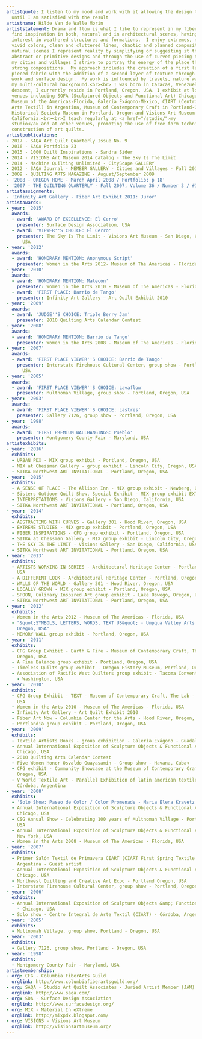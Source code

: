 ```yaml
---
artistquote: I listen to my mood and work with it allowing the design to evolve spontaneously
  until I am satisfied with the result
artistname: Hilde Van de Walle Morin
artiststatement: Drama and flow is what I like to represent in my fiber work.  I
  find inspiration in both, natural and in architectural scenes, having a particular
  interest in weathered structures and formations.  I enjoy extremes, neutral and
  vivid colors, clean and cluttered lines, chaotic and planned compositions.  In my
  natural scenes I represent reality by simplifying or suggesting it through either
  abstract or primitive designs and through the use of curved piecing techniques.  In
  my cities and villages I strive to portray the energy of the place through the use
  strong compositions.  My approach includes the creation of a first layer of improvised
  pieced fabric with the addition of a second layer of texture through extensive thread
  work and surface design.  My work is influenced by travels, nature walks and by
  my multi-cultural background.<br><br> I was born in Caracas, Venezuela. Of Belgian
  descent, I currently reside in Portland, Oregon, USA. I exhibit at local and international
  venues including SOFA (Sculptured Objects and Functional Art) Chicago and New York,
  Museum of the Americas-Florida, Galería Exágono-México, CIART (Centro Integral de
  Arte Textil) in Argentina, Museum of Contemporary Craft in Portland-Oregon, Oregon
  Historical Society Museum in Portland, Oregon and Visions Art Museum in San Diego,
  California.<br><br>I teach regularly at <a href="/studio/">my
  studio</a> and at other venues, promoting the use of free form techniques in the
  construction of art quilts.
artistpublications:
- 2017 - SAQA Art Quilt Quarterly Issue No. 9
- 2016 - SAQA Portfolio 23
- 2015 - 1000 Quilt Inspirations - Sandra Sider
- 2014 - VISIONS Art Museum 2014 Catalog - The Sky Is The Limit
- 2014 - Machine Quilting Unlimited - CityScape GALLERY
- 2012 - SAQA Journal - MEMBER GALLERY - Cities and Villages - Fall 2012
- 2009 - QUILTING ARTS MAGAZINE - August/September 2009
- '2008 - OREGON HOME - March April 2008 / Portfolio: p 18'
- '2007 - THE QUILTING QUARTERLY - Fall 2007, Volume 36 / Number 3 / #139 pp 26-27'
artistassignments:
- 'Infinity Art Gallery - Fiber Art Exhibit 2011: Juror'
artistawards:
- year: '2015'
  awards:
  - award: 'AWARD OF EXCELLENCE: El Cerro'
    presenter: Surface Design Association, USA
  - award: 'VIEWER''S CHOICE: El Cerro'
    presenter: The Sky Is The Limit - Visions Art Museum - San Diego, California,
      USA
- year: '2012'
  awards:
  - award: 'HONORARY MENTION: Anonymous Script'
    presenter: Women in the Arts 2012- Museum of The Americas - Florida, USA
- year: '2010'
  awards:
  - award: 'HONORARY MENTION: Malecón'
    presenter: Women in the Arts 2010 - Museum of The Americas - Florida, USA
  - award: 'FIRST PLACE: Barrio de Tango'
    presenter: Infinity Art Gallery – Art Quilt Exhibit 2010
- year: '2009'
  awards:
  - award: 'JUDGE''S CHOICE: Triple Berry Jam'
    presenter: 2010 Quilting Arts Calendar Contest
- year: '2008'
  awards:
  - award: 'HONORARY MENTION: Barrio de Tango'
    presenter: Women in the Arts 2008 - Museum of The Americas - Florida, USA
- year: '2007'
  awards:
  - award: 'FIRST PLACE VIEWER''S CHOICE: Barrio de Tango'
    presenter: Interstate Firehouse Cultural Center, group show - Portland, Oregon,
      USA
- year: '2005'
  awards:
  - award: 'FIRST PLACE VIEWER''S CHOICE: Lavaflow'
    presenter: Multnomah Village, group show - Portland, Oregon, USA
- year: '2003'
  awards:
  - award: 'FIRST PLACE VIEWER''S CHOICE: Lastres'
    presenter: Gallery 7126, group show - Portland, Oregon, USA
- year: '1998'
  awards:
  - award: 'FIRST PREMIUM WALLHANGINGS: Pueblo'
    presenter: Montgomery County Fair - Maryland, USA
artistexhibits:
- year: '2016'
  exhibits:
  - URBAN PDX - MIX group exhibit - Portland, Oregon, USA
  - MIX at Chessman Gallery - group exhibit - Lincoln City, Oregon, USA
  - SITKA Northwest ART INVITATIONAL - Portland, Oregon, USA
- year: '2015'
  exhibits:
  - A SENSE OF PLACE - The Allison Inn - MIX group exhibit - Newberg, Oregon, USA
  - Sisters Outdoor Quilt Show, Special Exhibit - MIX group exhibit EXTREME STUDIES - Sisters, Oregon, USA
  - INTERPRETATIONS - Visions Gallery - San Diego, California, USA
  - SITKA Northwest ART INVITATIONAL - Portland, Oregon, USA
- year: '2014'
  exhibits:
  - ABSTRACTING WITH CURVES - Gallery 301 - Hood River, Oregon, USA
  - EXTREME STUDIES - MIX group exhibit - Portland, Oregon, USA
  - FIBER INSPIRATIONS - CFG group exhibit - Portland, Oregon, USA
  - SITKA at Chessman Gallery - MIX group exhibit - Lincoln City, Oregon, USA
  - THE SKY IS THE LIMIT - Visions Gallery - San Diego, California, USA
  - SITKA Northwest ART INVITATIONAL - Portland, Oregon, USA
- year: '2013'
  exhibits:
  - ARTISTS WORKING IN SERIES - Architectural Heritage Center - Portland, Oregon,
    USA
  - A DIFFERENT LOOK - Architectural Heritage Center - Portland, Oregon, USA
  - WALLS OF THE WORLD - Gallery 301 - Hood River, Oregon, USA
  - LOCALLY GROWN - MIX group exhibit - Portland, Oregon, USA
  - SPOON, Culinary Inspired Art group exhibit - Lake Oswego, Oregon, USA
  - SITKA Northwest ART INVITATIONAL - Portland, Oregon, USA
- year: '2012'
  exhibits:
  - Women in the Arts 2012 - Museum of The Americas - Florida, USA
  - "&quot;SYMBOLS, LETTERS, WORDS, TEXT US&quot; - Umpqua Valley Arts Center - Roseburg,
    Oregon, USA"
  - MEMORY WALL group exhibit - Portland, Oregon, USA
- year: '2011'
  exhibits:
  - CFG Group Exhibit - Earth & Fire - Museum of Contemporary Craft, The Lab - Portland,
    Oregon, USA
  - A Fine Balance group exhibit - Portland, Oregon, USA
  - Timeless Quilts group exhibit - Oregon History Museum, Portland, Oregon, USA
  - Association of Pacific West Quilters group exhibit - Tacoma Convention Center
    - Washington, USA
- year: '2010'
  exhibits:
  - CFG Group Exhibit - TEXT - Museum of Contemporary Craft, The Lab - Portland, Oregon,
    USA
  - Women in the Arts 2010 - Museum of The Americas - Florida, USA
  - Infinity Art Gallery - Art Quilt Exhibit 2010
  - Fiber Art Now - Columbia Center for the Arts - Hood River, Oregon, USA
  - Portlandia group exhibit - Portland, Oregon, USA
- year: '2009'
  exhibits:
  - Textile Artists Books - group exhibition - Galería Exágono - Guadalajara, México
  - Annual International Exposition of Sculpture Objects & Functional Art (SOFA) -
    Chicago, USA
  - 2010 Quilting Arts Calendar Contest
  - Five Women Honor Osvaldo Guayasamín - Group show - Havana, Cuba<
  - CFG exhibit - Community Showcase at the Museum of Contemporary Craft - Portland,
    Oregon, USA
  - V World Textile Art - Parallel Exhibition of latin american textile artists -
    Córdoba, Argentina
- year: '2008'
  exhibits:
  - 'Solo Show: Paseo de Color / Color Promenade - Maria Elena Kravetz Gallery, Argentina'
  - Annual International Exposition of Sculpture Objects & Functional Art (SOFA) -
    Chicago, USA
  - CSG Annual Show - Celebrating 100 years of Multnomah Village - Portland, Oregon,
    USA
  - Annual International Exposition of Sculpture Objects & Functional Art (SOFA) -
    New York, USA
  - Women in the Arts 2008 - Museum of The Americas - Florida, USA
- year: '2007'
  exhibits:
  - Primer Salón Textil de Primavera CIART (CIART First Spring Textile Gallery), Córdoba,
    Argentina - Guest artist
  - Annual International Exposition of Sculpture Objects & Functional Art (SOFA) -
    Chicago, USA
  - Northwest Quilting and Creative Art Expo - Portland Oregon, USA
  - Interstate Firehouse Cultural Center, group show - Portland, Oregon, USA
- year: '2006'
  exhibits:
  - Annual International Exposition of Sculpture Objects &amp; Functional Art (SOFA)
    - Chicago, USA
  - Solo show - Centro Integral de Arte Textil (CIART) - Córdoba, Argentina
- year: '2005'
  exhibits:
  - Multnomah Village, group show, Portland - Oregon, USA
- year: '2003'
  exhibits:
  - Gallery 7126, group show, Portland - Oregon, USA
- year: '1998'
  exhibits:
  - Montgomery County Fair - Maryland, USA
artistmemberships:
- org: CFG - Columbia FiberArts Guild
  orglink: http://www.columbiafiberartsguild.org/
- org: SAQA - Studio Art Quilt Associates - Juried Artist Member (JAM)
  orglink: http://www.saqa.com/
- org: SDA - Surface Design Association
  orglink: http://www.surfacedesign.org/
- org: MIX - Material In eXtreme
  orglink: http://mixpdx.blogspot.com/
- org: VISIONS - Visions Art Museum
  orglink: http://visionsartmuseum.org/
---
```

